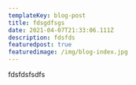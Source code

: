 ```yaml
---
templateKey: blog-post
title: fdsgdfsgs
date: 2021-04-07T21:33:06.111Z
description: fdsfds
featuredpost: true
featuredimage: /img/blog-index.jpg
---
```

fdsfdsfsdfs